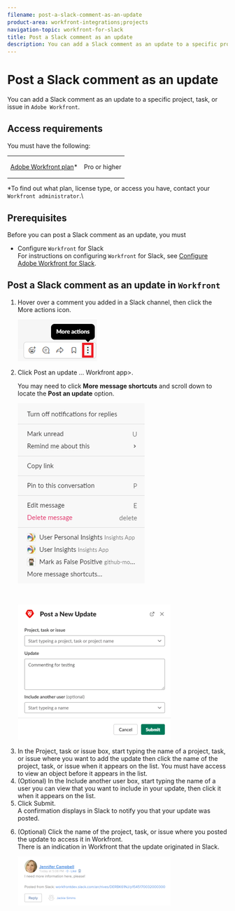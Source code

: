 ```yaml
---
filename: post-a-slack-comment-as-an-update
product-area: workfront-integrations;projects
navigation-topic: workfront-for-slack
title: Post a Slack comment as an update
description: You can add a Slack comment as an update to a specific project, task, or issue in Adobe Workfront. Access requirements You must have the following: Adobe Workfront plan* Pro or higher Adobe Workfront licenses overview* Plan *To find out what plan, license type, or access you have, contact your Workfront administrator.\ Prerequisites Before you can post a Slack comment as an update, you must Configure Workfront for Slack For instructions on configuring Workfront for Slack, see Configure Adobe Workfront for Slack. Post a Slack comment as an update in Workfront Hover over a comment you added in a Slack channel, then click the More actions icon. Click Post an update ... <the name of your Workfront app>. Note: You may need to click More message shortcuts and scroll down to locate the Post an update option. In the Project, task or issue box, start typing the name of a project, task, or issue where you want to add the update then click the name of the project, task, or issue when it appears on the list. You must have access to view an object before it appears in the list. (Optional) In the Include another user box, start typing the name of a user you can view that you want to include in your update, then click it when it appears on the list. Click Submit. A confirmation displays in Slack to notify you that your update was posted. (Optional) Click the name of the project, task, or issue where you posted the update to access it in Workfront. There is an indication in Workfront that the update originated in Slack.
---
```


# Post a Slack comment as an update

You can add a Slack comment as an update to a specific project, task, or issue in `Adobe Workfront`.

## Access requirements

You must have the following:

<table cellspacing="0"> 
 <col> 
 </col> 
 <col> 
 </col> 
 <tbody> 
  <tr> 
   <td role="rowheader"><a href="https://www.workfront.com/plans" target="_blank"><span>Adobe Workfront</span> plan</a>*</td> 
   <td> <p>Pro or higher</p> </td> 
  </tr> <!--
   Adobe Workfront licenses overview* Plan
  --> 
 </tbody> 
</table>

&#42;To find out what plan, license type, or access you have, contact your `Workfront administrator`.\

## Prerequisites

Before you can post a Slack comment as an update, you must

* Configure `Workfront` for Slack  
  For instructions on configuring `Workfront` for Slack, see [Configure Adobe Workfront for Slack](../../workfront-integrations-and-apps/using-workfront-with-slack/configure-workfront-for-slack.md).

## Post a Slack comment as an update in `Workfront`

<ol> 
 <li value="1"> <p>Hover over a comment you added in a Slack channel, then click the <span class="bold">More actions</span> icon.</p> <p> <img src="assets/slack-more-icon.png"> <br> </p> </li> 
 <li value="2"> <p>Click <span class="bold">Post an update ... <the name of your <span>Workfront</span> app></span>.&nbsp;</p> <note type="note"> 
   <p>You may need to click <b>More message shortcuts</b> and scroll down to locate the <b>Post an update</b> option.</p> 
   <p> <img src="assets/slack-more-message-shortcuts.png"> </p> 
  </note> <p>&nbsp;</p> <p> <img src="assets/slack-post-an-update-ui-350x309.png" style="width: 350;height: 309;"> <br> </p> </li> 
 <li value="3">In the <span class="bold">Project, task or issue</span> box, start typing the name of a project, task, or issue where you want to add the update then click the name of the project, task, or issue when it appears on the list. You must have access to view an object before it appears in the list.&nbsp;</li> 
 <li value="4">(Optional) In the <span class="bold">Include another user</span> box, start typing the name of a user you can view that you want to include in your update, then click it when it appears on the list.&nbsp;</li> 
 <li value="5">Click <span class="bold">Submit</span>.<br>A confirmation displays in Slack to notify you that your update was posted.</li> 
 <li value="6"> <p>(Optional) Click the name of the project, task, or issue where you posted the update to access it in <span>Workfront</span>.<br>There is an indication in <span>Workfront</span> that the update originated in Slack.&nbsp;</p> <p> <img src="assets/slack-update-posted-from-slack-350x112.png" style="width: 350;height: 112;"> <br> </p> </li> 
</ol>


